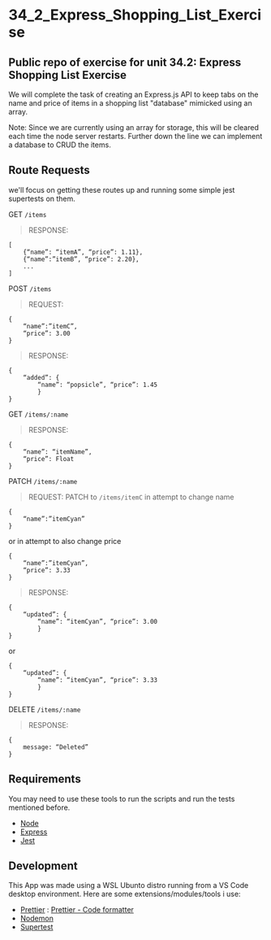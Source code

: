 # 34_2_Express_Shopping_List_Exercise
## Public repo of exercise for unit 34.2: Express Shopping List Exercise
We will complete the task of creating an Express.js API to keep tabs on the name and price of items in a shopping list "database" mimicked using an array.

Note: Since we are currently using an array for storage, this will be cleared each time the node server restarts. Further down the line we can implement a database to CRUD the items.

## Route Requests
we'll focus on getting these routes up and running some simple jest supertests on them.

GET `/items`
>RESPONSE:

    [
        {“name”: “itemA”, “price”: 1.11},
        {“name”:”itemB”, “price”: 2.20},
        ...
    ]

POST `/items`
>REQUEST:
    
    {
        “name”:”itemC”,
        “price”: 3.00
    } 
>RESPONSE:

    {
        “added”: {
            “name”: “popsicle”, “price”: 1.45
            }
    }
GET `/items/:name`
>RESPONSE:

    {
        “name”: “itemName”,
        “price”: Float
    }

PATCH `/items/:name`
>REQUEST:
PATCH to `/items/itemC` in attempt to change name
    
    {
        “name”:”itemCyan”
    } 
or in attempt to also change price

    {
        “name”:”itemCyan”,
        “price”: 3.33
    } 


>RESPONSE:

    {
        “updated”: {
            “name”: “itemCyan”, “price”: 3.00
            }
    }
or

    {
        “updated”: {
            “name”: “itemCyan”, “price”: 3.33
            }
    }

DELETE `/items/:name`
>RESPONSE:

    {
        message: “Deleted”
    }

## Requirements
You may need to use these tools to run the scripts and run the tests mentioned before.
- [Node](https://nodejs.org/en)
- [Express](https://expressjs.com/)
- [Jest](https://jestjs.io/)

## Development
This App was made using a WSL Ubunto distro running from a VS Code desktop environment.
Here are some extensions/modules/tools i use:
- [Prettier](https://prettier.io/) : [Prettier - Code formatter](https://marketplace.visualstudio.com/items?itemName=esbenp.prettier-vscode)
- [Nodemon](https://www.npmjs.com/package/nodemon)
- [Supertest](https://github.com/ladjs/supertest)
